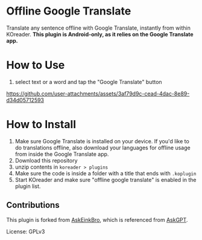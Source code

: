 # Offline Google Translate
Translate any sentence offline with Google Translate, instantly from within KOreader. **This plugin is Android-only, as it relies on the Google Translate app.**

# How to Use
1. select text or a word and tap the "Google Translate" button


https://github.com/user-attachments/assets/3af79d9c-cead-4dac-8e89-d34d05712593




# How to Install
1. Make sure Google Translate is installed on your device. If you'd like to do translations offline, also download your languages for offline usage from inside the Google Translate app.
2. Download this repository
3. unzip contents in `koreader > plugins`
4. Make sure the code is inside a folder with a title that ends with `.koplugin`
5. Start KOreader and make sure "offline google translate" is enabled in the plugin list.


## Contributions
This plugin is forked from [AskEinkBro](https://github.com/einkbro/askeinkbro), which is referenced from [AskGPT](https://github.com/drewbaumann/AskGPT).


License: GPLv3
